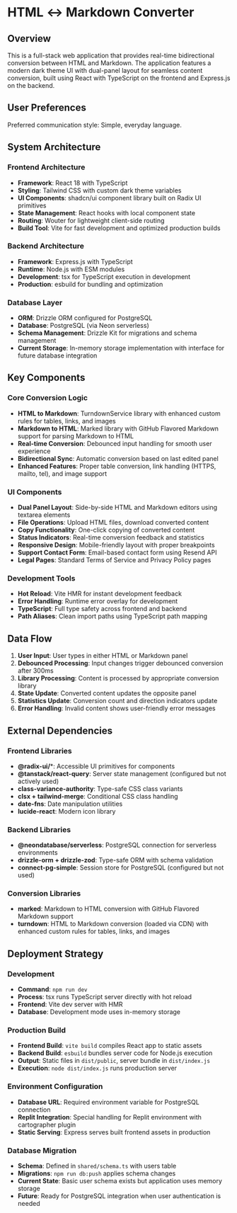 # HTML ↔ Markdown Converter

## Overview

This is a full-stack web application that provides real-time bidirectional conversion between HTML and Markdown. The application features a modern dark theme UI with dual-panel layout for seamless content conversion, built using React with TypeScript on the frontend and Express.js on the backend.

## User Preferences

Preferred communication style: Simple, everyday language.

## System Architecture

### Frontend Architecture
- **Framework**: React 18 with TypeScript
- **Styling**: Tailwind CSS with custom dark theme variables
- **UI Components**: shadcn/ui component library built on Radix UI primitives
- **State Management**: React hooks with local component state
- **Routing**: Wouter for lightweight client-side routing
- **Build Tool**: Vite for fast development and optimized production builds

### Backend Architecture
- **Framework**: Express.js with TypeScript
- **Runtime**: Node.js with ESM modules
- **Development**: tsx for TypeScript execution in development
- **Production**: esbuild for bundling and optimization

### Database Layer
- **ORM**: Drizzle ORM configured for PostgreSQL
- **Database**: PostgreSQL (via Neon serverless)
- **Schema Management**: Drizzle Kit for migrations and schema management
- **Current Storage**: In-memory storage implementation with interface for future database integration

## Key Components

### Core Conversion Logic
- **HTML to Markdown**: TurndownService library with enhanced custom rules for tables, links, and images
- **Markdown to HTML**: Marked library with GitHub Flavored Markdown support for parsing Markdown to HTML
- **Real-time Conversion**: Debounced input handling for smooth user experience
- **Bidirectional Sync**: Automatic conversion based on last edited panel
- **Enhanced Features**: Proper table conversion, link handling (HTTPS, mailto, tel), and image support

### UI Components
- **Dual Panel Layout**: Side-by-side HTML and Markdown editors using textarea elements
- **File Operations**: Upload HTML files, download converted content
- **Copy Functionality**: One-click copying of converted content
- **Status Indicators**: Real-time conversion feedback and statistics
- **Responsive Design**: Mobile-friendly layout with proper breakpoints
- **Support Contact Form**: Email-based contact form using Resend API
- **Legal Pages**: Standard Terms of Service and Privacy Policy pages

### Development Tools
- **Hot Reload**: Vite HMR for instant development feedback
- **Error Handling**: Runtime error overlay for development
- **TypeScript**: Full type safety across frontend and backend
- **Path Aliases**: Clean import paths using TypeScript path mapping

## Data Flow

1. **User Input**: User types in either HTML or Markdown panel
2. **Debounced Processing**: Input changes trigger debounced conversion after 300ms
3. **Library Processing**: Content is processed by appropriate conversion library
4. **State Update**: Converted content updates the opposite panel
5. **Statistics Update**: Conversion count and direction indicators update
6. **Error Handling**: Invalid content shows user-friendly error messages

## External Dependencies

### Frontend Libraries
- **@radix-ui/***: Accessible UI primitives for components
- **@tanstack/react-query**: Server state management (configured but not actively used)
- **class-variance-authority**: Type-safe CSS class variants
- **clsx + tailwind-merge**: Conditional CSS class handling
- **date-fns**: Date manipulation utilities
- **lucide-react**: Modern icon library

### Backend Libraries
- **@neondatabase/serverless**: PostgreSQL connection for serverless environments
- **drizzle-orm + drizzle-zod**: Type-safe ORM with schema validation
- **connect-pg-simple**: Session store for PostgreSQL (configured but not used)

### Conversion Libraries
- **marked**: Markdown to HTML conversion with GitHub Flavored Markdown support
- **turndown**: HTML to Markdown conversion (loaded via CDN) with enhanced custom rules for tables, links, and images

## Deployment Strategy

### Development
- **Command**: `npm run dev`
- **Process**: tsx runs TypeScript server directly with hot reload
- **Frontend**: Vite dev server with HMR
- **Database**: Development mode uses in-memory storage

### Production Build
- **Frontend Build**: `vite build` compiles React app to static assets
- **Backend Build**: `esbuild` bundles server code for Node.js execution
- **Output**: Static files in `dist/public`, server bundle in `dist/index.js`
- **Execution**: `node dist/index.js` runs production server

### Environment Configuration
- **Database URL**: Required environment variable for PostgreSQL connection
- **Replit Integration**: Special handling for Replit environment with cartographer plugin
- **Static Serving**: Express serves built frontend assets in production

### Database Migration
- **Schema**: Defined in `shared/schema.ts` with users table
- **Migrations**: `npm run db:push` applies schema changes
- **Current State**: Basic user schema exists but application uses memory storage
- **Future**: Ready for PostgreSQL integration when user authentication is needed